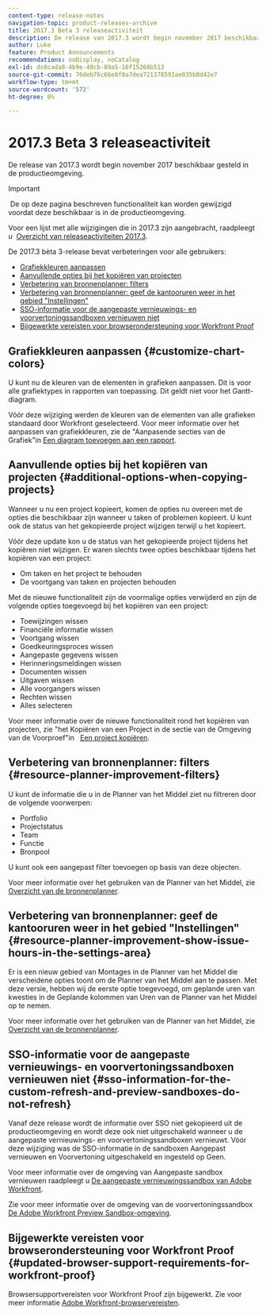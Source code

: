 ```yaml
---
content-type: release-notes
navigation-topic: product-releases-archive
title: 2017.3 Beta 3 releaseactiviteit
description: De release van 2017.3 wordt begin november 2017 beschikbaar gesteld in de productieomgeving.
author: Luke
feature: Product Announcements
recommendations: noDisplay, noCatalog
exl-id: dc0cada8-4b9e-40cb-89a5-16f15268b513
source-git-commit: 76deb76c66e8f8a7dea721378591ae035b8d42e7
workflow-type: tm+mt
source-wordcount: '572'
ht-degree: 0%

---
```


# 2017.3 Beta 3 releaseactiviteit

De release van 2017.3 wordt begin november 2017 beschikbaar gesteld in de productieomgeving.

>[!IMPORTANT]
>
> De op deze pagina beschreven functionaliteit kan worden gewijzigd voordat deze beschikbaar is in de productieomgeving.

Voor een lijst met alle wijzigingen die in 2017.3 zijn aangebracht, raadpleegt u  [Overzicht van releaseactiviteiten 2017.3](../../../../product-announcements/product-releases/quarterly-release-archive/2017.3-release-activity/2017.3-release-activity-overview.md).

De 2017.3 bèta 3-release bevat verbeteringen voor alle gebruikers:

* [Grafiekkleuren aanpassen](#customize-chart-colors)
* [Aanvullende opties bij het kopiëren van projecten](#additional-options-when-copying-projects)
* [Verbetering van bronnenplanner: filters](#resource-planner-improvement-filters)
* [Verbetering van bronnenplanner: geef de kantooruren weer in het gebied &quot;Instellingen&quot;](#resource-planner-improvement-show-issue-hours-in-the-settings-area)
* [SSO-informatie voor de aangepaste vernieuwings- en voorvertoningssandboxen vernieuwen niet](#sso-information-for-the-custom-refresh-and-preview-sandboxes-do-not-refresh)
* [Bijgewerkte vereisten voor browserondersteuning voor Workfront Proof](#updated-browser-support-requirements-for-workfront-proof)

## Grafiekkleuren aanpassen {#customize-chart-colors}

U kunt nu de kleuren van de elementen in grafieken aanpassen. Dit is voor alle grafiektypes in rapporten van toepassing. Dit geldt niet voor het Gantt-diagram.

Vóór deze wijziging werden de kleuren van de elementen van alle grafieken standaard door Workfront geselecteerd. Voor meer informatie over het aanpassen van grafiekkleuren, zie de &quot;Aanpasende secties van de Grafiek&quot;in [Een diagram toevoegen aan een rapport](../../../../reports-and-dashboards/reports/creating-and-managing-reports/add-chart-report.md).

## Aanvullende opties bij het kopiëren van projecten {#additional-options-when-copying-projects}

Wanneer u nu een project kopieert, komen de opties nu overeen met de opties die beschikbaar zijn wanneer u taken of problemen kopieert. U kunt ook de status van het gekopieerde project wijzigen terwijl u het kopieert.

Vóór deze update kon u de status van het gekopieerde project tijdens het kopiëren niet wijzigen. Er waren slechts twee opties beschikbaar tijdens het kopiëren van een project:

* Om taken en het project te behouden
* De voortgang van taken en projecten behouden

Met de nieuwe functionaliteit zijn de voormalige opties verwijderd en zijn de volgende opties toegevoegd bij het kopiëren van een project:

* Toewijzingen wissen
* Financiële informatie wissen
* Voortgang wissen
* Goedkeuringsproces wissen
* Aangepaste gegevens wissen
* Herinneringsmeldingen wissen
* Documenten wissen
* Uitgaven wissen
* Alle voorgangers wissen
* Rechten wissen
* Alles selecteren

Voor meer informatie over de nieuwe functionaliteit rond het kopiëren van projecten, zie &quot;het Kopiëren van een Project in de sectie van de Omgeving van de Voorproef&quot;in   [Een project kopiëren](../../../../manage-work/projects/manage-projects/copy-project.md).

## Verbetering van bronnenplanner: filters {#resource-planner-improvement-filters}

U kunt de informatie die u in de Planner van het Middel ziet nu filtreren door de volgende voorwerpen:

* Portfolio
* Projectstatus
* Team
* Functie
* Bronpool

U kunt ook een aangepast filter toevoegen op basis van deze objecten.

Voor meer informatie over het gebruiken van de Planner van het Middel, zie [Overzicht van de bronnenplanner](../../../../resource-mgmt/resource-planning/get-started-resource-planner.md). 

## Verbetering van bronnenplanner: geef de kantooruren weer in het gebied &quot;Instellingen&quot; {#resource-planner-improvement-show-issue-hours-in-the-settings-area}

Er is een nieuw gebied van Montages in de Planner van het Middel die verscheidene opties toont om de Planner van het Middel aan te passen. Met deze versie, hebben wij de eerste optie toegevoegd, om geplande uren van kwesties in de Geplande kolommen van Uren van de Planner van het Middel op te nemen.

Voor meer informatie over het gebruiken van de Planner van het Middel, zie [Overzicht van de bronnenplanner](../../../../resource-mgmt/resource-planning/get-started-resource-planner.md).

## SSO-informatie voor de aangepaste vernieuwings- en voorvertoningssandboxen vernieuwen niet {#sso-information-for-the-custom-refresh-and-preview-sandboxes-do-not-refresh}

Vanaf deze release wordt de informatie over SSO niet gekopieerd uit de productieomgeving en wordt deze ook niet uitgeschakeld wanneer u de aangepaste vernieuwings- en voorvertoningssandboxen vernieuwt. Vóór deze wijziging was de SSO-informatie in de sandboxen Aangepast vernieuwen en Voorvertoning uitgeschakeld en ingesteld op Geen.

Voor meer informatie over de omgeving van Aangepaste sandbox vernieuwen raadpleegt u [De aangepaste vernieuwingssandbox van Adobe Workfront](../../../../administration-and-setup/set-up-workfront/workfront-testing-environments/wf-custom-refresh-sandbox-environment.md).

Zie voor meer informatie over de omgeving van de voorvertoningssandbox [De Adobe Workfront Preview Sandbox-omgeving](../../../../administration-and-setup/set-up-workfront/workfront-testing-environments/wf-preview-sandbox-environment.md).

## Bijgewerkte vereisten voor browserondersteuning voor Workfront Proof {#updated-browser-support-requirements-for-workfront-proof}

Browsersupportvereisten voor Workfront Proof zijn bijgewerkt. Zie voor meer informatie [Adobe Workfront-browservereisten](../../../../workfront-basics/workfront-browser-requirements.md).
